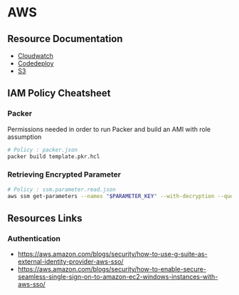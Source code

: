 # AWS

## Resource Documentation
* [Cloudwatch](aws/cloudwatch.md)
* [Codedeploy](aws/codedeploy.md)
* [S3](aws/s3.md)

## IAM Policy Cheatsheet

### Packer
Permissions needed in order to run Packer and build an AMI with role assumption
```bash
# Policy : packer.json
packer build template.pkr.hcl
```

### Retrieving Encrypted Parameter
```bash
# Policy : ssm.parameter.read.json
aws ssm get-parameters --names "$PARAMETER_KEY" --with-decryption --query "Parameters[*].{Value:Value}" --output text
```

## Resources Links

### Authentication
* https://aws.amazon.com/blogs/security/how-to-use-g-suite-as-external-identity-provider-aws-sso/
* https://aws.amazon.com/blogs/security/how-to-enable-secure-seamless-single-sign-on-to-amazon-ec2-windows-instances-with-aws-sso/

